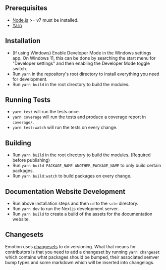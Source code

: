 ## Prerequisites

- [Node.js](http://nodejs.org/) >= v7 must be installed.
- [Yarn](https://yarnpkg.com/en/docs/install)

## Installation

- (If using Windows) Enable Developer Mode in the Windows settings app. On Windows 11, this can be done by searching the start menu for "Developer settings" and then enabling the Developer Mode toggle switch.
- Run `yarn` in the repository's root directory to install everything you need for development.
- Run `yarn build` in the root directory to build the modules.

## Running Tests

- `yarn test` will run the tests once.
- `yarn coverage` will run the tests and produce a coverage report in `coverage/`.
- `yarn test:watch` will run the tests on every change.

## Building

- Run `yarn build` in the root directory to build the modules. (Required before publishing)
- Run `yarn build PACKAGE_NAME ANOTHER_PACKAGE_NAME` to only build certain packages.
- Run `yarn build:watch` to build packages on every change.

## Documentation Website Development

- Run above installation steps and then `cd` to the `site` directory.
- Run `yarn dev` to run the Next.js development server.
- Run `yarn build` to create a build of the assets for the documentation website.

## Changesets

Emotion uses [changesets](https://github.com/Noviny/changesets) to do versioning. What that means for contributors is that you need to add a changeset by running `yarn changeset` which contains what packages should be bumped, their associated semver bump types and some markdown which will be inserted into changelogs.
